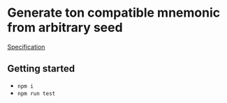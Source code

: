 # Generate ton compatible mnemonic from arbitrary seed

[Specification](SPECIFICATION.md)

## Getting started
- `npm i`
- `npm run test`
